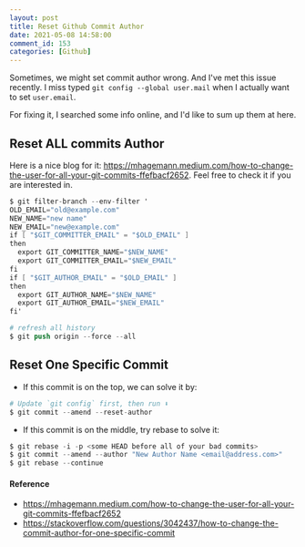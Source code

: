 ```yaml
---
layout: post
title: Reset Github Commit Author
date: 2021-05-08 14:58:00
comment_id: 153
categories: [Github]
---
```


Sometimes, we might set commit author wrong. And I've met this issue recently.
I miss typed `git config --global user.mail` when I actually want to set `user.email`.

For fixing it, I searched some info online, and I'd like to sum up them at here.

## Reset ALL commits Author

Here is a nice blog for it: <https://mhagemann.medium.com/how-to-change-the-user-for-all-your-git-commits-ffefbacf2652>. Feel free to check it if you are interested in.

```s
$ git filter-branch --env-filter '
OLD_EMAIL="old@example.com"
NEW_NAME="new name"
NEW_EMAIL="new@example.com"
if [ "$GIT_COMMITTER_EMAIL" = "$OLD_EMAIL" ]
then
  export GIT_COMMITTER_NAME="$NEW_NAME"
  export GIT_COMMITTER_EMAIL="$NEW_EMAIL"
fi
if [ "$GIT_AUTHOR_EMAIL" = "$OLD_EMAIL" ]
then
  export GIT_AUTHOR_NAME="$NEW_NAME"
  export GIT_AUTHOR_EMAIL="$NEW_EMAIL"
fi'

# refresh all history
$ git push origin --force --all
```

## Reset One Specific Commit

- If this commit is on the top, we can solve it by:

```s
# Update `git config` first, then run ⬇️
$ git commit --amend --reset-author
```

- If this commit is on the middle, try rebase to solve it:

```s
$ git rebase -i -p <some HEAD before all of your bad commits>
$ git commit --amend --author "New Author Name <email@address.com>"
$ git rebase --continue
```

#### Reference

- <https://mhagemann.medium.com/how-to-change-the-user-for-all-your-git-commits-ffefbacf2652>
- <https://stackoverflow.com/questions/3042437/how-to-change-the-commit-author-for-one-specific-commit>
